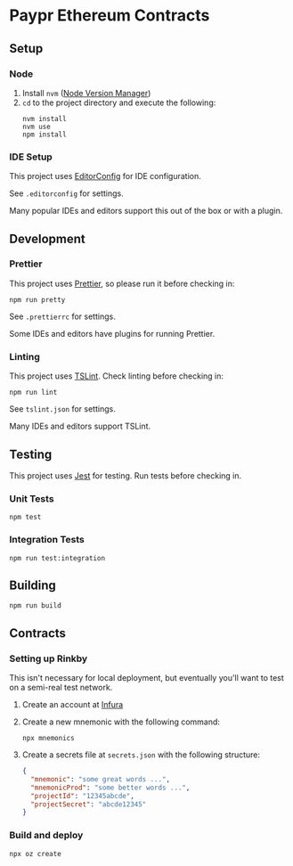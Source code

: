 # Paypr Ethereum Contracts

## Setup

### Node

1.  Install `nvm` ([Node Version Manager](https://github.com/creationix/nvm))
2.  `cd` to the project directory and execute the following:
    ```
    nvm install
    nvm use
    npm install
    ```

### IDE Setup

This project uses [EditorConfig](https://editorconfig.org/) for IDE configuration.

See `.editorconfig` for settings.

Many popular IDEs and editors support this out of the box or with a plugin.

## Development

### Prettier

This project uses [Prettier](https://prettier.io/), so please run it before checking in:

```
npm run pretty
```

See `.prettierrc` for settings.

Some IDEs and editors have plugins for running Prettier.

### Linting

This project uses [TSLint](https://palantir.github.io/tslint/). Check linting before checking in:

```
npm run lint
```

See `tslint.json` for settings.

Many IDEs and editors support TSLint.

## Testing

This project uses [Jest](https://jestjs.io/) for testing. Run tests before checking in.

### Unit Tests

```
npm test
```

### Integration Tests

```
npm run test:integration
```

## Building

```
npm run build
```

## Contracts

### Setting up Rinkby

This isn't necessary for local deployment, but eventually you'll want to
test on a semi-real test network.

1. Create an account at [Infura](https://infura.io)
2. Create a new mnemonic with the following command:

   ```shell script
   npx mnemonics
   ```

3. Create a secrets file at `secrets.json` with the following structure:

   ```json
   {
     "mnemonic": "some great words ...",
     "mnemonicProd": "some better words ...",
     "projectId": "12345abcde",
     "projectSecret": "abcde12345"
   }
   ```

### Build and deploy

```shell script
npx oz create
```
